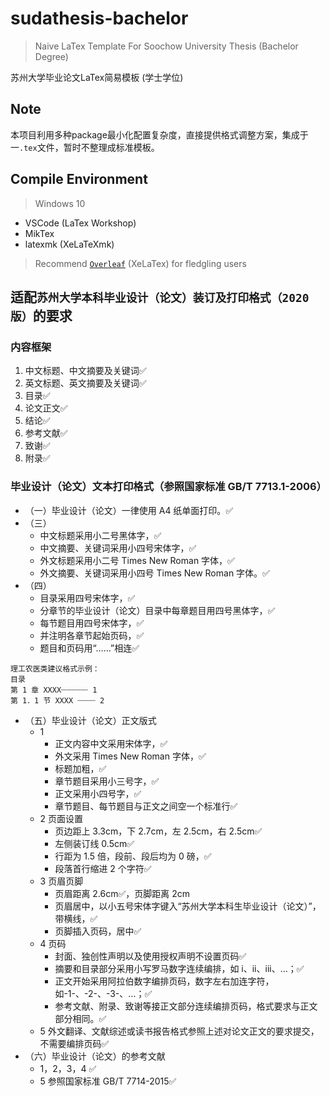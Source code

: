 # sudathesis-bachelor

> Naive LaTex Template For Soochow University Thesis (Bachelor Degree)

苏州大学毕业论文LaTex简易模板 (学士学位)

## Note

本项目利用多种package最小化配置复杂度，直接提供格式调整方案，集成于一`.tex`文件，暂时不整理成标准模板。

## Compile Environment

> Windows 10

* VSCode (LaTex Workshop)
* MikTex
* latexmk (XeLaTeXmk)

> Recommend [`Overleaf`](https://www.overleaf.com/) (XeLaTex) for fledgling users

## 适配`苏州大学本科毕业设计（论文）装订及打印格式（2020 版）`的要求

### 内容框架

1. 中文标题、中文摘要及关键词✅
2. 英文标题、英文摘要及关键词✅
3. 目录✅
4. 论文正文✅
5. 结论✅
6. 参考文献✅
7. 致谢✅
8. 附录✅

### 毕业设计（论文）文本打印格式（参照国家标准 GB/T 7713.1-2006）

* （一）毕业设计（论文）一律使用 A4 纸单面打印。✅
* （三）
  *  中文标题采用小二号黑体字，✅
  * 中文摘要、关键词采用小四号宋体字，✅
  * 外文标题采用小二号 Times New Roman 字体，✅
  * 外文摘要、关键词采用小四号 Times New Roman 字体。✅
* （四）
  * 目录采用四号宋体字，✅
  * 分章节的毕业设计（论文）目录中每章题目用四号黑体字，✅
  * 每节题目用四号宋体字，✅
  * 并注明各章节起始页码，✅
  * 题目和页码用“……”相连✅

```
理工农医类建议格式示例：
目录
第 1 章 XXXX┈┈┈┈┈┈ 1
第 1．1 节 XXXX ┈┈┈┈ 2
```

* （五）毕业设计（论文）正文版式
  * 1
    * 正文内容中文采用宋体字，✅
    * 外文采用 Times New Roman 字体，✅
    * 标题加粗，✅
    * 章节题目采用小三号字，✅
    * 正文采用小四号字，✅
    * 章节题目、每节题目与正文之间空一个标准行✅
  * 2 页面设置
    * 页边距上 3.3cm，下 2.7cm，左 2.5cm，右 2.5cm✅
    * 左侧装订线 0.5cm✅
    * 行距为 1.5 倍，段前、段后均为 0 磅，✅
    * 段落首行缩进 2 个字符✅
  * 3 页眉页脚
    * 页眉距离 2.6cm✅，页脚距离 2cm
    * 页眉居中，以小五号宋体字键入“苏州大学本科生毕业设计（论文）”，带横线，✅
    * 页脚插入页码，居中✅
  * 4 页码
    * 封面、独创性声明以及使用授权声明不设置页码✅
    * 摘要和目录部分采用小写罗马数字连续编排，如 i、ii、iii、…；✅
    * 正文开始采用阿拉伯数字编排页码，数字左右加连字符，如-1-、-2-、-3-、…；✅
    * 参考文献、附录、致谢等接正文部分连续编排页码，格式要求与正文部分相同。✅
  * 5 外文翻译、文献综述或读书报告格式参照上述对论文正文的要求提交，不需要编排页码✅
* （六）毕业设计（论文）的参考文献
  * 1，2，3，4 ✅
  * 5 参照国家标准 GB/T 7714-2015✅
